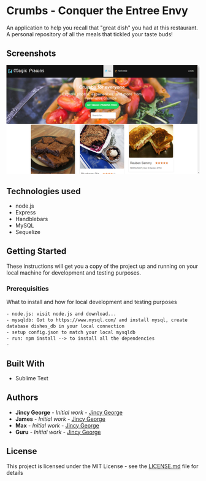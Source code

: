 
# Crumbs - Conquer the Entree Envy
 An application to help you recall that "great dish" you had at this restaurant. A personal repository of all the meals that tickled your taste buds!

## Screenshots

![alt tag](public/assets/images/crumbs.png)

## Technologies used
- node.js
- Express
- Handblebars
- MySQL
- Sequelize

## Getting Started

These instructions will get you a copy of the project up and running on your local machine for development and testing purposes.

### Prerequisities

What to install and how for local development and testing purposes

```
- node.js: visit node.js and download...
- mysqldb: Got to https://www.mysql.com/ and install mysql, create database dishes_db in your local connection
- setup config.json to match your local mysqldb
- run: npm install --> to install all the dependencies
- 
```

## Built With

* Sublime Text


## Authors

* **Jincy George** - *Initial work* - [Jincy George](https://github.com)
* **James** - *Initial work* - [Jincy George](https://github.com)
* **Max** - *Initial work* - [Jincy George](https://github.com)
* **Guru** - *Initial work* - [Jincy George](https://github.com)


## License

This project is licensed under the MIT License - see the [LICENSE.md](LICENSE.md) file for details


